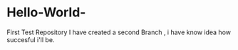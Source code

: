# Hello-World-
First Test Repository 
I have created a second  Branch , i have know idea how succesful i'll be.
